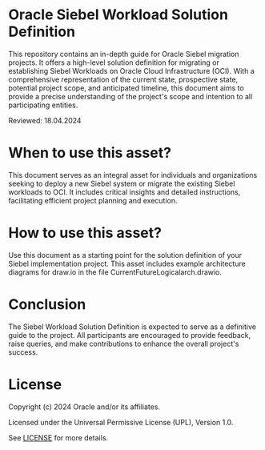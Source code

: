 # Oracle Siebel Workload Solution Definition

This repository contains an in-depth guide for Oracle Siebel migration projects. It offers a high-level solution definition for migrating or establishing Siebel Workloads on Oracle Cloud Infrastructure (OCI). With a comprehensive representation of the current state, prospective state, potential project scope, and anticipated timeline, this document aims to provide a precise understanding of the project's scope and intention to all participating entities.

Reviewed: 18.04.2024

# When to use this asset?

This document serves as an integral asset for individuals and organizations seeking to deploy a new Siebel system or migrate the existing Siebel workloads to OCI. It includes critical insights and detailed instructions, facilitating efficient project planning and execution.

# How to use this asset?

Use this document as a starting point for the solution definition of your Siebel implementation project. This asset includes example architecture diagrams for draw.io in the file CurrentFutureLogicalarch.drawio.

# Conclusion
The Siebel Workload Solution Definition is expected to serve as a definitive guide to the project. All participants are encouraged to provide feedback, raise queries, and make contributions to enhance the overall project's success.

# License

Copyright (c) 2024 Oracle and/or its affiliates.

Licensed under the Universal Permissive License (UPL), Version 1.0.

See [LICENSE](https://github.com/oracle-devrel/technology-engineering/blob/folder-structure/LICENSE) for more details.
